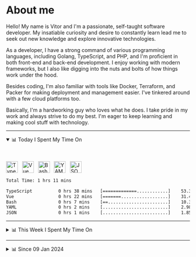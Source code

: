 # About me

Hello! My name is Vitor and I'm a passionate, self-taught software developer. My insatiable curiosity and desire to constantly learn lead me to seek out new knowledge and explore innovative technologies.

As a developer, I have a strong command of various programming languages, including Golang, TypeScript, and PHP, and I'm proficient in both front-end and back-end development. I enjoy working with modern frameworks, but I also like digging into the nuts and bolts of how things work under the hood.

Besides coding, I'm also familiar with tools like Docker, Terraform, and Packer for making deployment and management easier. I've tinkered around with a few cloud platforms too.

Basically, I'm a hardworking guy who loves what he does. I take pride in my work and always strive to do my best. I'm eager to keep learning and making cool stuff with technology.

---

<!-- ## 📊 Today I Spent My Time On -->

<details open>
<summary>📊 Today I Spent My Time On</summary>

&nbsp;

<!--DEVTIMER:TODAY:START-->
<img align="center" width="32px" src="https://cdn.simpleicons.org/typescript/3178C6" alt="TypeScript" />&nbsp;&nbsp;&nbsp;<img align="center" width="32px" src="https://cdn.simpleicons.org/vuedotjs/4FC08D" alt="Vue" />&nbsp;&nbsp;&nbsp;<img align="center" width="32px" src="https://cdn.simpleicons.org/gnubash/fff" alt="Bash" />&nbsp;&nbsp;&nbsp;<img align="center" width="32px" src="https://cdn.simpleicons.org/yaml/fff" alt="YAML" />&nbsp;&nbsp;&nbsp;<img align="center" width="32px" src="https://cdn.simpleicons.org/carrd/fff" alt="JSON" />&nbsp;&nbsp;&nbsp;

```txt
Total Time: 1 hrs 11 mins

TypeScript          0 hrs 38 mins   [=============............]    53.39 %
Vue                 0 hrs 22 mins   [=======..................]    31.47 %
Bash                0 hrs 7 mins    [==.......................]    10.32 %
YAML                0 hrs 2 mins    [.........................]    2.98 %
JSON                0 hrs 1 mins    [.........................]    1.85 %
```

<!--DEVTIMER:TODAY:END-->

</details>

---
<details>
<summary>📊 This Week I Spent My Time On</summary>

&nbsp;

<!--DEVTIMER:WEEK:START-->
<img align="center" width="32px" src="https://cdn.simpleicons.org/typescript/3178C6" alt="TypeScript" />&nbsp;&nbsp;&nbsp;<img align="center" width="32px" src="https://cdn.simpleicons.org/vuedotjs/4FC08D" alt="Vue" />&nbsp;&nbsp;&nbsp;<img align="center" width="32px" src="https://cdn.simpleicons.org/gnubash/fff" alt="Bash" />&nbsp;&nbsp;&nbsp;<img align="center" width="32px" src="https://cdn.simpleicons.org/markdown/fff" alt="Markdown" />&nbsp;&nbsp;&nbsp;<img align="center" width="32px" src="https://cdn.simpleicons.org/html5/E34F26" alt="HTML" />&nbsp;&nbsp;&nbsp;<img align="center" width="32px" src="https://cdn.simpleicons.org/yaml/fff" alt="YAML" />&nbsp;&nbsp;&nbsp;<img align="center" width="32px" src="https://cdn.simpleicons.org/academia/fff" alt="Text" />&nbsp;&nbsp;&nbsp;<img align="center" width="32px" src="https://cdn.simpleicons.org/carrd/fff" alt="JSON" />&nbsp;&nbsp;&nbsp;<img align="center" width="32px" src="https://cdn.simpleicons.org/javascript/F7DF1E" alt="JavaScript" />&nbsp;&nbsp;&nbsp;

```txt
Total Time: 7 hrs 22 mins

TypeScript          3 hrs 3 mins    [==========...............]    41.51 %
Vue                 2 hrs 25 mins   [========.................]    32.74 %
SCSS                1 hrs 4 mins    [===......................]    14.44 %
Bash                0 hrs 21 mins   [=........................]    4.83 %
Markdown            0 hrs 12 mins   [.........................]    2.65 %
HTML                0 hrs 9 mins    [.........................]    2.08 %
YAML                0 hrs 2 mins    [.........................]    0.49 %
Text                0 hrs 2 mins    [.........................]    0.45 %
JSON                0 hrs 2 mins    [.........................]    0.42 %
JavaScript          0 hrs 1 mins    [.........................]    0.32 %
```

<!--DEVTIMER:WEEK:END-->
</details>

---


<details>
<summary>📊 Since 09 Jan 2024</summary>

&nbsp;

<!--DEVTIMER::START-->
<img align="center" width="32px" src="https://cdn.simpleicons.org/typescript/3178C6" alt="TypeScript" />&nbsp;&nbsp;&nbsp;<img align="center" width="32px" src="https://cdn.simpleicons.org/vuedotjs/4FC08D" alt="Vue" />&nbsp;&nbsp;&nbsp;<img align="center" width="32px" src="https://cdn.simpleicons.org/go/00ADD8" alt="Go" />&nbsp;&nbsp;&nbsp;<img align="center" width="32px" src="https://cdn.simpleicons.org/carrd/fff" alt="JSON" />&nbsp;&nbsp;&nbsp;<img align="center" width="32px" src="https://cdn.simpleicons.org/python/3776AB" alt="Python" />&nbsp;&nbsp;&nbsp;<img align="center" width="32px" src="https://cdn.simpleicons.org/gnubash/fff" alt="Bash" />&nbsp;&nbsp;&nbsp;<img align="center" width="32px" src="https://cdn.simpleicons.org/javascript/F7DF1E" alt="JavaScript" />&nbsp;&nbsp;&nbsp;<img align="center" width="32px" src="https://cdn.simpleicons.org/yaml/fff" alt="YAML" />&nbsp;&nbsp;&nbsp;<img align="center" width="32px" src="https://cdn.simpleicons.org/markdown/fff" alt="Markdown" />&nbsp;&nbsp;&nbsp;<img align="center" width="32px" src="https://cdn.simpleicons.org/html5/E34F26" alt="HTML" />&nbsp;&nbsp;&nbsp;<img align="center" width="32px" src="https://cdn.simpleicons.org/css3/1572B6" alt="CSS" />&nbsp;&nbsp;&nbsp;<img align="center" width="32px" src="https://cdn.simpleicons.org/academia/fff" alt="Text" />&nbsp;&nbsp;&nbsp;<img align="center" width="32px" src="https://cdn.simpleicons.org/php/777BB4" alt="PHP" />&nbsp;&nbsp;&nbsp;

```txt
Total Time: 196 hrs 47 mins

TypeScript          100 hrs 1 mins  [============.............]    50.83 %
Vue                 29 hrs 34 mins  [===......................]    15.03 %
Go                  17 hrs 33 mins  [==.......................]    8.92 %
JSON                11 hrs 34 mins  [=........................]    5.88 %
Python              9 hrs 11 mins   [=........................]    4.66 %
Bash                7 hrs 2 mins    [.........................]    3.58 %
JavaScript          5 hrs 53 mins   [.........................]    2.99 %
YAML                4 hrs 46 mins   [.........................]    2.42 %
SCSS                3 hrs 9 mins    [.........................]    1.60 %
Markdown            2 hrs 38 mins   [.........................]    1.34 %
SQL                 1 hrs 10 mins   [.........................]    0.60 %
HTML                0 hrs 56 mins   [.........................]    0.47 %
Docker              0 hrs 48 mins   [.........................]    0.41 %
XML                 0 hrs 20 mins   [.........................]    0.17 %
CSS                 0 hrs 13 mins   [.........................]    0.11 %
Text                0 hrs 12 mins   [.........................]    0.10 %
TSX                 0 hrs 9 mins    [.........................]    0.08 %
PHP                 0 hrs 7 mins    [.........................]    0.06 %
Nginx configuration file 0 hrs 2 mins    [.........................]    0.02 %
Sass                0 hrs 1 mins    [.........................]    0.01 %
```

<!--DEVTIMER::END-->

</details>

